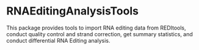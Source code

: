 # RNAEditingAnalysisTools
This package provides tools to import RNA editing data from REDItools, conduct quality control and strand correction, get summary statistics, and conduct differential RNA Editing analysis.

